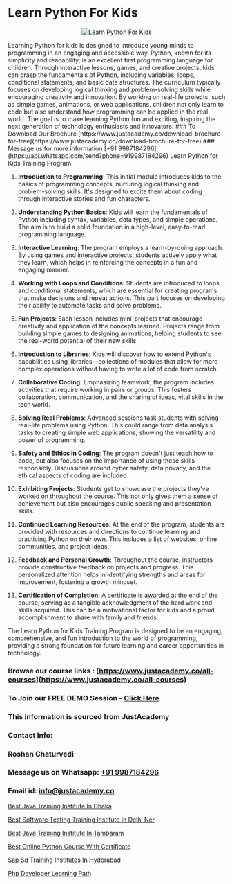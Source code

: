 # Learn Python For Kids

<p align="center">
  <a href="https://justacademy.co/course-detail/python-training">
    <img src="https://justacademy.co/storage2/course_image/1709713400_course_image.webp" alt="Learn Python For Kids">
  </a>
</p>
Learning Python for kids is designed to introduce young minds to programming in an engaging and accessible way. Python, known for its simplicity and readability, is an excellent first programming language for children. Through interactive lessons, games, and creative projects, kids can grasp the fundamentals of Python, including variables, loops, conditional statements, and basic data structures. The curriculum typically focuses on developing logical thinking and problem-solving skills while encouraging creativity and innovation. By working on real-life projects, such as simple games, animations, or web applications, children not only learn to code but also understand how programming can be applied in the real world. The goal is to make learning Python fun and exciting, inspiring the next generation of technology enthusiasts and innovators.
### To Download Our Brochure [https://www.justacademy.co/download-brochure-for-free](https://www.justacademy.co/download-brochure-for-free)
### Message us for more information [+91 9987184296](https://api.whatsapp.com/send?phone=919987184296)
Learn Python for Kids Training Program

1) **Introduction to Programming**: This initial module introduces kids to the basics of programming concepts, nurturing logical thinking and problem-solving skills. It's designed to excite them about coding through interactive stories and fun characters.

2) **Understanding Python Basics**: Kids will learn the fundamentals of Python including syntax, variables, data types, and simple operations. The aim is to build a solid foundation in a high-level, easy-to-read programming language.

3) **Interactive Learning**: The program employs a learn-by-doing approach. By using games and interactive projects, students actively apply what they learn, which helps in reinforcing the concepts in a fun and engaging manner.

4) **Working with Loops and Conditions**: Students are introduced to loops and conditional statements, which are essential for creating programs that make decisions and repeat actions. This part focuses on developing their ability to automate tasks and solve problems.

5) **Fun Projects**: Each lesson includes mini-projects that encourage creativity and application of the concepts learned. Projects range from building simple games to designing animations, helping students to see the real-world potential of their new skills.

6) **Introduction to Libraries**: Kids will discover how to extend Python's capabilities using libraries—collections of modules that allow for more complex operations without having to write a lot of code from scratch.

7) **Collaborative Coding**: Emphasizing teamwork, the program includes activities that require working in pairs or groups. This fosters collaboration, communication, and the sharing of ideas, vital skills in the tech world.

8) **Solving Real Problems**: Advanced sessions task students with solving real-life problems using Python. This could range from data analysis tasks to creating simple web applications, showing the versatility and power of programming.

9) **Safety and Ethics in Coding**: The program doesn't just teach how to code, but also focuses on the importance of using these skills responsibly. Discussions around cyber safety, data privacy, and the ethical aspects of coding are included.

10) **Exhibiting Projects**: Students get to showcase the projects they've worked on throughout the course. This not only gives them a sense of achievement but also encourages public speaking and presentation skills.

11) **Continued Learning Resources**: At the end of the program, students are provided with resources and directions to continue learning and practicing Python on their own. This includes a list of websites, online communities, and project ideas.

12) **Feedback and Personal Growth**: Throughout the course, instructors provide constructive feedback on projects and progress. This personalized attention helps in identifying strengths and areas for improvement, fostering a growth mindset.

13) **Certification of Completion**: A certificate is awarded at the end of the course, serving as a tangible acknowledgment of the hard work and skills acquired. This can be a motivational factor for kids and a proud accomplishment to share with family and friends.

The Learn Python for Kids Training Program is designed to be an engaging, comprehensive, and fun introduction to the world of programming, providing a strong foundation for future learning and career opportunities in technology.

### Browse our course links : [https://www.justacademy.co/all-courses](https://www.justacademy.co/all-courses) 
### To Join our FREE DEMO Session - [Click Here](https://www.justacademy.co/register-for-course-demo)


### This information is sourced from JustAcademy
### Contact Info:
### Roshan Chaturvedi
### Message us on Whatsapp: [+91 9987184296](https://api.whatsapp.com/send?phone=919987184296)
### Email id: [info@justacademy.co](mailto:info@justacademy.co)
                
[Best Java Training Institute In Dhaka](https://www.linkedin.com/pulse/best-java-training-institute-dhaka-justacademy-chennai-zyoee?trackingId=LaO3KsYe9ismex7%2BScXMVw%3D%3D&lipi=urn%3Ali%3Apage%3Ad_flagship3_company_admin%3BKj9O4drgTv6a%2Fs28VD3x9A%3D%3D)

[Best Software Testing Training Institute In Delhi Ncr](https://www.linkedin.com/pulse/best-software-testing-training-institute-delhi-9tqhc?trackingId=4xUimUZweCm7TnQzvtT6vg%3D%3D&lipi=urn%3Ali%3Apage%3Ad_flagship3_company_admin%3BV3sjVNqrQV6LT8YmMJxhFA%3D%3D)

[Best Java Training Institute In Tambaram](https://medium.com/@namusn/best-java-training-institute-in-tambaram-d8e5f783c512)

[Best Online Python Course With Certificate](https://medium.com/@surajvaishnav5015/best-online-python-course-with-certificate-ee3431d9d063)

[Sap Sd Training Institutes In Hyderabad](https://justacademyin.github.io/justacademy/sap-sd-training-institutes-in-hyderabad)

[Php Developer Learning Path](https://justacademyin.github.io/justacademy/php-developer-learning-path)

